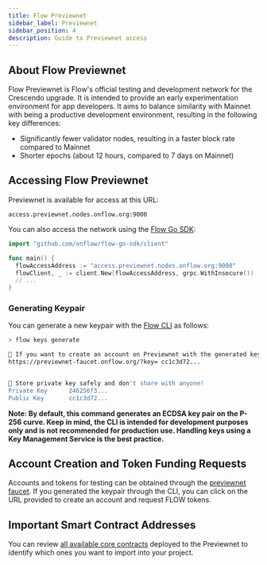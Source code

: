 ```yaml
---
title: Flow Previewnet
sidebar_label: Previewnet
sidebar_position: 4
description: Guide to Previewnet access
---
```


## About Flow Previewnet

Flow Previewnet is Flow's official testing and development network for the Crescendo upgrade. It is intended to provide an early experimentation environment for app developers.
It aims to balance similarity with Mainnet with being a productive development environment, resulting in the following key differences:

- Significantly fewer validator nodes, resulting in a faster block rate compared to Mainnet
- Shorter epochs (about 12 hours, compared to 7 days on Mainnet)

## Accessing Flow Previewnet

Previewnet is available for access at this URL:

```
access.previewnet.nodes.onflow.org:9000
```

You can also access the network using the [Flow Go SDK](https://github.com/onflow/flow-go-sdk):

```go
import "github.com/onflow/flow-go-sdk/client"

func main() {
  flowAccessAddress := "access.previewnet.nodes.onflow.org:9000"
  flowClient, _ := client.New(flowAccessAddress, grpc.WithInsecure())
  // ...
}
```

### Generating Keypair

You can generate a new keypair with the [Flow CLI](https://github.com/onflow/flow-cli) as follows:

```sh
> flow keys generate

🙏 If you want to create an account on Previewnet with the generated keys use this link:
https://previewnet-faucet.onflow.org/?key= cc1c3d72...


🔴️ Store private key safely and don't share with anyone!
Private Key      246256f3...
Public Key       cc1c3d72...
```

**Note: By default, this command generates an ECDSA key pair on the P-256 curve. Keep in mind, the CLI is intended for development purposes only and is not recommended for production use. Handling keys using a Key Management Service is the best practice.**

## Account Creation and Token Funding Requests

Accounts and tokens for testing can be obtained through the [previewnet faucet](https://previewnet-faucet.onflow.org/). If you generated the keypair through the CLI, you can click on the URL provided to create an account and request FLOW tokens.

## Important Smart Contract Addresses

You can review [all available core contracts](../../build/core-contracts/index.md) deployed to the Previewnet to identify which ones you want to import into your project.
